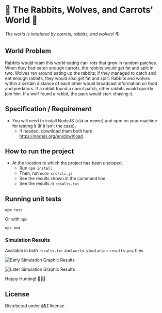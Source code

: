 # 🐰 The Rabbits, Wolves, and Carrots' World 🐺

*The world is inhabited by carrots, rabbits, and wolves!* 🌎

## World Problem

Rabbits would roam this world eating car- rots that grew in random patches. When they had eaten enough carrots, the rabbits would get fat and split in two. Wolves ran around eating up the rabbits; if they managed to catch and eat enough rabbits, they would also get fat and split. Rabbits and wolves within a certain distance of each other would broadcast information on food and predators. If a rabbit found a carrot patch, other rabbits would quickly join him. If a wolf found a rabbit, the pack would start chasing it.


## Specification / Requirement

- You will need to install NodeJS (`v14` or newer) and npm on your machine for testing it (if it isn't the case).
  - If needed, download them both here: https://nodejs.org/en/download


## How to run the project

- At the location to which the project has been unzipped,
  - Run `npm install`
  - Then, run `node src/cli.js`
  - See the results shown in the command line.
  - See the results in `results.txt`


## Running unit tests

```console
npm test
```

Or with `npx`

```console
npx ava
```


### Simulation Results

Available in both `results.txt` and `world-simulation-results.png` files.

![Early Simulation Graphic Results](./world-simulation-results.png)

![Later Simulation Graphic Results](./late-world-simulation-results.png)


Happy Hunting! 🥕🐇🐺


## License

Distributed under _[MIT](https://opensource.org/licenses/MIT)_ license.
